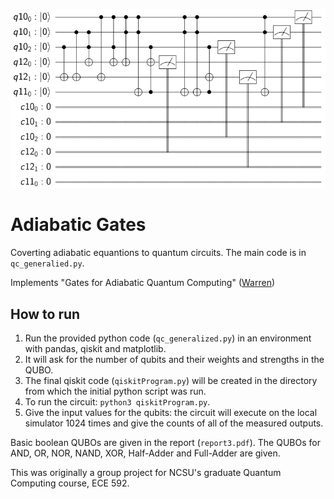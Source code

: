 ![full adder](img/full_adder.png)
# Adiabatic Gates
Coverting adiabatic equantions to quantum circuits.
The main code is in `qc_generalied.py`.

Implements "Gates for Adiabatic Quantum Computing" ([Warren](https://arxiv.org/abs/1405.2354))

## How to run
1.  Run the provided python code (`qc_generalized.py`) in an environment with pandas, qiskit and matplotlib.
2.  It will ask for the number of qubits and their weights and strengths in the QUBO.
3.  The final qiskit code (`qiskitProgram.py`) will be created in the directory from which the initial python script was run.
4.  To run the circuit: `python3 qiskitProgram.py`.
5.  Give the input values for the qubits: the circuit will execute on the local simulator 1024 times and give the counts of all of the measured outputs.

Basic boolean QUBOs are given in the report (`report3.pdf`). The QUBOs for AND, OR, NOR, NAND, XOR, Half-Adder and Full-Adder are given.

This was originally a group project for NCSU's graduate Quantum Computing course, ECE 592.
